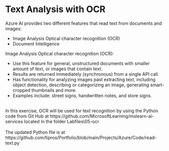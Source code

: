 # Text Analysis with OCR

Azure AI provides two different features that read text from documents and images:</br>
- Image Analysis Optical character recognition (OCR)</br>
- Document Intelligence</br>

Image Analysis Optical character recognition (OCR):
- Use this feature for general, unstructured documents with smaller amount of text, or images that contain text.</br>
- Results are returned immediately (synchronous) from a single API call.</br>
- Has functionality for analyzing images past extracting text, including object detection, describing or categorizing an image, generating smart-cropped thumbnails and more.</br>
- Examples include: street signs, handwritten notes, and store signs.</br>

</br>
In this exercise, OCR will be used for text recognition by using the Python code from Git Hub at https://github.com/MicrosoftLearning/mslearn-ai-services located in the folder Labfiles\05-ocr
</br></br>
The updated Python file is at https://github.com/tipros/Portfolio/blob/main/Projects/Azure/Code/read-text.py
</br>

<p><img src=""/></p>
<p><img src=""/></p>
<p><img src=""/></p>
<p><img src=""/></p>
